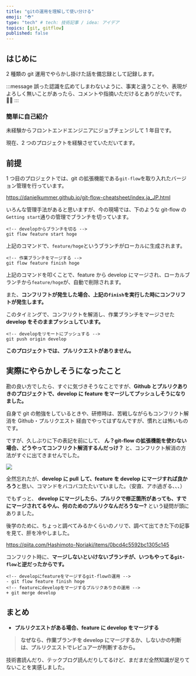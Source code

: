 ```yaml
---
title: "gitの運用を理解して使い分ける"
emoji: "⛑️"
type: "tech" # tech: 技術記事 / idea: アイデア
topics: [git, gitflow]
published: false
---
```


## はじめに

2 種類の git 運用でやらかし掛けた話を備忘録として記録します。

:::message
誤った認識を広めてしまわないように、事実と違うことや、表現がよろしく無いことがあったら、コメントや指摘いただけるとありがたいです。🙇‍♂️
:::

### 簡単に自己紹介

未経験からフロントエンドエンジニアにジョブチェンジして 1 年目です。

現在、2 つのプロジェクトを経験させていただいてます。

## 前提

1 つ目のプロジェクトでは、git の拡張機能である`git-flow`を取り入れたバージョン管理を行っています。

https://danielkummer.github.io/git-flow-cheatsheet/index.ja_JP.html

いろんな管理手法があると思いますが、今の現場では、下のような git-flow の`Getting start`通りの管理でブランチを切っています。

```git
<!-- developからブランチを切る -->
git flow feature start hoge
```

上記のコマンドで、`feature/hoge`というブランチがローカルに生成されます。

```git
<!-- 作業ブランチをマージする -->
git flow feature finish hoge
```

上記のコマンドを叩くことで、feature から develop にマージされ、ローカルブランチから`feature/hoge`が、自動で削除されます。

また、**コンフリフトが発生した場合、上記の`finish`を実行した時にコンフリフトが発生します。**

このタイミングで、コンフリクトを解消し、作業ブランチをマージさせた**develop をそのままプッシュしています。**

```git
<!-- developをリモートにプッシュする -->
git push origin develop
```

**このプロジェクトでは、プルリクエストがありません。**

## 実際にやらかしそうになったこと

勘の良い方でしたら、すぐに気づきそうなことですが、**Github とプルリクありきのプロジェクトで、develop に feature をマージしてプッシュしそうになりました。**

自身で git の勉強をしているときや、研修時は、苦戦しながらもコンフリクト解消を Github・プルリクエスト 経由でやってはずなんですが、慣れとは怖いものです。

ですが、久しぶりに下の表記を前にして、 **ん？git-flow の拡張機能を使わない場合、どうやってコンフリクト解消するんだっけ？** と、コンフリクト解消の方法がすぐに出てきませんでした。

![](https://storage.googleapis.com/zenn-user-upload/cdf7a1340ad3-20241014.png)

全然忘れたが、**develop に pull して、feature を develop にマージすれば良かろう**と思い、コマンドをバコバコたたいていました。（安直、アホ過ぎる、、、）

でもずっと、 **develop にマージしたら、プルリクで修正箇所があっても、すでにマージされてるやん、何のためのプルリクなんだろうなー?** という疑問が頭にありました。

後学のために、ちょっと調べてみるかくらいのノリで、調べて出てきた下の記事を見て、肝を冷やしました。

https://qiita.com/Hashimoto-Noriaki/items/0bcd4c5592bc1305c145

コンフリクト時に、**マージしないといけないブランチが、いつもやってる`git-flow`と逆だったからです。**

```git
<!-- developにfeatureをマージするgit-flowの運用 -->
- git flow feature finish hoge
<!-- featureにdevelopをマージするプルリクありきの運用 -->
+ git merge develop
```

## まとめ

- **プルリクエストがある場合、feature に develop をマージする**

> **なぜなら、作業ブランチを develop にマージするか、しないかの判断は、プルリクエストでレビュアーが判断するから。**

技術書読んだり、テックブログ読んだりしてるけど、まだまだ全然知識が足りてないことを実感しました。

